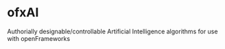 # ofxAI
Authorially designable/controllable Artificial Intelligence algorithms for use with openFrameworks
